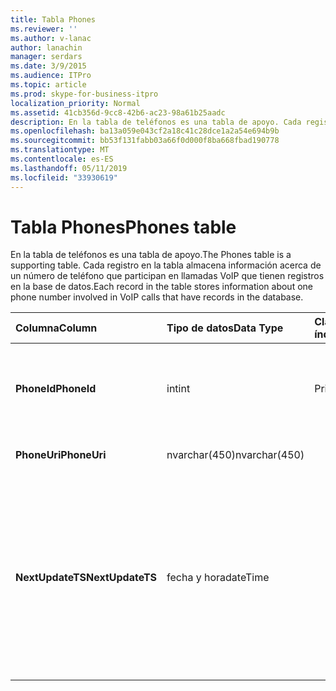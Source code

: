 ```yaml
---
title: Tabla Phones
ms.reviewer: ''
ms.author: v-lanac
author: lanachin
manager: serdars
ms.date: 3/9/2015
ms.audience: ITPro
ms.topic: article
ms.prod: skype-for-business-itpro
localization_priority: Normal
ms.assetid: 41cb356d-9cc8-42b6-ac23-98a61b25aadc
description: En la tabla de teléfonos es una tabla de apoyo. Cada registro en la tabla almacena información acerca de un número de teléfono que participan en llamadas VoIP que tienen registros en la base de datos.
ms.openlocfilehash: ba13a059e043cf2a18c41c28dce1a2a54e694b9b
ms.sourcegitcommit: bb53f131fabb03a66f0d000f8ba668fbad190778
ms.translationtype: MT
ms.contentlocale: es-ES
ms.lasthandoff: 05/11/2019
ms.locfileid: "33930619"
---
```

# <a name="phones-table"></a><span data-ttu-id="22d87-104">Tabla Phones</span><span class="sxs-lookup"><span data-stu-id="22d87-104">Phones table</span></span>
 
<span data-ttu-id="22d87-105">En la tabla de teléfonos es una tabla de apoyo.</span><span class="sxs-lookup"><span data-stu-id="22d87-105">The Phones table is a supporting table.</span></span> <span data-ttu-id="22d87-106">Cada registro en la tabla almacena información acerca de un número de teléfono que participan en llamadas VoIP que tienen registros en la base de datos.</span><span class="sxs-lookup"><span data-stu-id="22d87-106">Each record in the table stores information about one phone number involved in VoIP calls that have records in the database.</span></span>
  
|<span data-ttu-id="22d87-107">**Columna**</span><span class="sxs-lookup"><span data-stu-id="22d87-107">**Column**</span></span>|<span data-ttu-id="22d87-108">**Tipo de datos**</span><span class="sxs-lookup"><span data-stu-id="22d87-108">**Data Type**</span></span>|<span data-ttu-id="22d87-109">**Clave o índice**</span><span class="sxs-lookup"><span data-stu-id="22d87-109">**Key/Index**</span></span>|<span data-ttu-id="22d87-110">**Detalles**</span><span class="sxs-lookup"><span data-stu-id="22d87-110">**Details**</span></span>|
|:-----|:-----|:-----|:-----|
|<span data-ttu-id="22d87-111">**PhoneId**</span><span class="sxs-lookup"><span data-stu-id="22d87-111">**PhoneId**</span></span> <br/> |<span data-ttu-id="22d87-112">int</span><span class="sxs-lookup"><span data-stu-id="22d87-112">int</span></span>  <br/> |<span data-ttu-id="22d87-113">Primary</span><span class="sxs-lookup"><span data-stu-id="22d87-113">Primary</span></span>  <br/> |<span data-ttu-id="22d87-114">Número único que identifica este teléfono.</span><span class="sxs-lookup"><span data-stu-id="22d87-114">Unique number identifying this phone.</span></span>  <br/> |
|<span data-ttu-id="22d87-115">**PhoneUri**</span><span class="sxs-lookup"><span data-stu-id="22d87-115">**PhoneUri**</span></span> <br/> |<span data-ttu-id="22d87-116">nvarchar(450)</span><span class="sxs-lookup"><span data-stu-id="22d87-116">nvarchar(450)</span></span>  <br/> | <br/> |<span data-ttu-id="22d87-117">Número de teléfono.</span><span class="sxs-lookup"><span data-stu-id="22d87-117">Phone number.</span></span>  <br/> |
|<span data-ttu-id="22d87-118">**NextUpdateTS**</span><span class="sxs-lookup"><span data-stu-id="22d87-118">**NextUpdateTS**</span></span> <br/> |<span data-ttu-id="22d87-119">fecha y hora</span><span class="sxs-lookup"><span data-stu-id="22d87-119">dateTime</span></span>  <br/> ||<span data-ttu-id="22d87-120">Marca de tiempo (sólo para uso interno).</span><span class="sxs-lookup"><span data-stu-id="22d87-120">Time stamp (for internal use only).</span></span>  <br/> <span data-ttu-id="22d87-121">Este campo se introdujo en Microsoft Lync Server 2013.</span><span class="sxs-lookup"><span data-stu-id="22d87-121">This field was introduced in Microsoft Lync Server 2013.</span></span>  <br/> |
   

